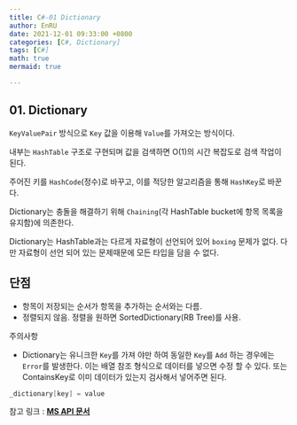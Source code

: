 ```yaml
---
title: C#-01 Dictionary
author: EnRU
date: 2021-12-01 09:33:00 +0800
categories: [C#, Dictionary]
tags: [C#]
math: true
mermaid: true

---
```


## 01. Dictionary 

`KeyValuePair` 방식으로 `Key` 값을 이용해 `Value`를 가져오는 방식이다.

내부는 `HashTable` 구조로 구현되며 값을 검색하면 O(1)의 시간 복잡도로 검색 작업이 된다.

주어진 키를 `HashCode`(정수)로 바꾸고, 이를 적당한 알고리즘을 통해 `HashKey`로 바꾼다. 

Dictionary는 충돌을 해결하기 위해 `Chaining`(각 HashTable bucket에 항목 목록을 유지함)에 의존한다.

Dictionary는 HashTable과는 다르게 자료형이 선언되어 있어 `boxing` 문제가 없다. 다만 자료형이 선언 되어 있는 문제때문에 모든 타입을 담을 수 없다.

단점
---
- 항목이 저장되는 순서가 항목을 추가하는 순서와는 다름.
- 정렬되지 않음. 정렬을 원하면 SortedDictionary(RB Tree)를 사용.




주의사항

- Dictionary는 유니크한 `Key`를 가져 야만 하여 동일한 `Key`를 `Add` 하는 경우에는 `Error`를 발생한다.
이는 배열 참조 형식으로 데이터를 넣으면 수정 할 수 있다.
또는 ContainsKey로 이미 데이터가 있는지 검사해서 넣어주면 된다.

```csharp
_dictionary[key] = value
```

참고 링크 : [**MS API 문서**][studylink]


[studylink]: https://docs.microsoft.com/ko-kr/dotnet/api/system.collections.generic.dictionary-2?view=net-6.0